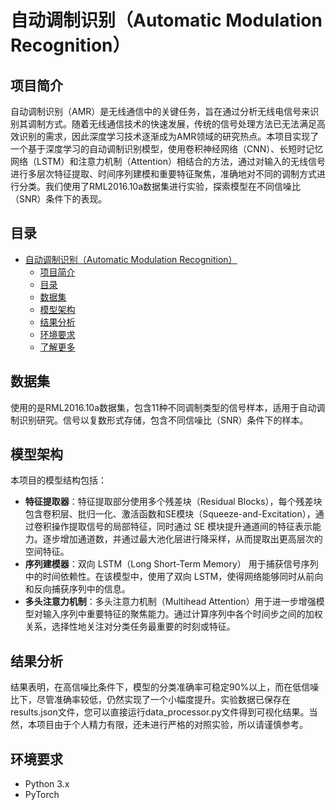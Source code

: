# 自动调制识别（Automatic Modulation Recognition）

## 项目简介
自动调制识别（AMR）是无线通信中的关键任务，旨在通过分析无线电信号来识别其调制方式。随着无线通信技术的快速发展，传统的信号处理方法已无法满足高效识别的需求，因此深度学习技术逐渐成为AMR领域的研究热点。本项目实现了一个基于深度学习的自动调制识别模型，使用卷积神经网络（CNN）、长短时记忆网络（LSTM）和注意力机制（Attention）相结合的方法，通过对输入的无线信号进行多层次特征提取、时间序列建模和重要特征聚焦，准确地对不同的调制方式进行分类。我们使用了RML2016.10a数据集进行实验，探索模型在不同信噪比（SNR）条件下的表现。

## 目录

- [自动调制识别（Automatic Modulation Recognition）](#自动调制识别automatic-modulation-recognition)
  - [项目简介](#项目简介)
  - [目录](#目录)
  - [数据集](#数据集)
  - [模型架构](#模型架构)
  - [结果分析](#结果分析)
  - [环境要求](#环境要求)
  - [了解更多](#了解更多)

## 数据集

使用的是RML2016.10a数据集，包含11种不同调制类型的信号样本，适用于自动调制识别研究。信号以复数形式存储，包含不同信噪比（SNR）条件下的样本。

## 模型架构

本项目的模型结构包括：
- **特征提取器**：特征提取部分使用多个残差块（Residual Blocks），每个残差块包含卷积层、批归一化、激活函数和SE模块（Squeeze-and-Excitation），通过卷积操作提取信号的局部特征，同时通过 SE 模块提升通道间的特征表示能力。逐步增加通道数，并通过最大池化层进行降采样，从而提取出更高层次的空间特征。
- **序列建模器**：双向 LSTM（Long Short-Term Memory） 用于捕获信号序列中的时间依赖性。在该模型中，使用了双向 LSTM，使得网络能够同时从前向和反向捕获序列中的信息。
- **多头注意力机制**：多头注意力机制（Multihead Attention）用于进一步增强模型对输入序列中重要特征的聚焦能力。通过计算序列中各个时间步之间的加权关系，选择性地关注对分类任务最重要的时刻或特征。

## 结果分析

结果表明，在高信噪比条件下，模型的分类准确率可稳定90%以上，而在低信噪比下，尽管准确率较低，仍然实现了一个小幅度提升。实验数据已保存在results.json文件，您可以直接运行data_processor.py文件得到可视化结果。当然，本项目由于个人精力有限，还未进行严格的对照实验，所以请谨慎参考。

## 环境要求

- Python 3.x
- PyTorch
